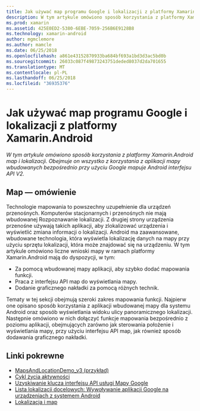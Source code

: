 ```yaml
---
title: Jak używać map programu Google i lokalizacji z platformy Xamarin.Android
description: W tym artykule omówiono sposób korzystania z platformy Xamarin.Android map i lokalizacji. Obejmuje on wszystko z korzystania z aplikacji mapy wbudowanych bezpośrednio przy użyciu Google mapuje Android interfejsu API V2.
ms.prod: xamarin
ms.assetid: 425E0ED2-5380-6EBE-7059-256B6E9128B8
ms.technology: xamarin-android
author: mgmclemore
ms.author: mamcle
ms.date: 06/25/2018
ms.openlocfilehash: a861e43152870933ba684bf693a1bd3d3ac5bd0b
ms.sourcegitcommit: 26033c087f49873243751deded8037d2da701655
ms.translationtype: MT
ms.contentlocale: pl-PL
ms.lasthandoff: 06/25/2018
ms.locfileid: "36935376"
---
```

# <a name="how-to-use-google-maps-and-location-with-xamarinandroid"></a>Jak używać map programu Google i lokalizacji z platformy Xamarin.Android

_W tym artykule omówiono sposób korzystania z platformy Xamarin.Android map i lokalizacji. Obejmuje on wszystko z korzystania z aplikacji mapy wbudowanych bezpośrednio przy użyciu Google mapuje Android interfejsu API V2._

## <a name="maps-overview"></a>Map — omówienie

Technologie mapowania to powszechny uzupełnienie dla urządzeń przenośnych. Komputerów stacjonarnych i przenośnych nie mają wbudowanej Rozpoznawanie lokalizacji. Z drugiej strony urządzenia przenośne używają takich aplikacji, aby zlokalizować urządzenia i wyświetlić zmiana informacji o lokalizacji. Android ma zaawansowane, wbudowane technologia, która wyświetla lokalizację danych na mapy przy użyciu sprzętu lokalizacji, która może znajdować się na urządzeniu. W tym artykule omówiono liczne wnioski mapy w ramach platformy Xamarin.Android mają do dyspozycji, w tym: 

-  Za pomocą wbudowanej mapy aplikacji, aby szybko dodać mapowania funkcji.
-  Praca z interfejsu API map do wyświetlania mapy.
-  Dodanie graficznego nakładki za pomocą różnych technik.

Tematy w tej sekcji obejmują szeroki zakres mapowania funkcji.
Najpierw one opisano sposób korzystania z aplikacji wbudowanej mapy dla systemu Android oraz sposób wyświetlania widoku ulicy panoramicznego lokalizacji. Następnie omówiono w nich dołączyć funkcje mapowania bezpośrednio z poziomu aplikacji, obejmujących zarówno jak sterowania położenie i wyświetlania mapy, przy użyciu interfejsu API map, jak również sposób dodawania graficznego nakładki.


## <a name="related-links"></a>Linki pokrewne

- [MapsAndLocationDemo_v3 (przykład)](https://developer.xamarin.com/samples/monodroid/MapsAndLocationDemo_v3/)
- [Cykl życia aktywności](~/android/app-fundamentals/activity-lifecycle/index.md)
- [Uzyskiwanie klucza interfejsu API usługi Mapy Google](~/android/platform/maps-and-location/maps/obtaining-a-google-maps-api-key.md)
- [Lista lokalizacji docelowych: Wywoływanie aplikacji Google na urządzeniach z systemem Android](http://developer.android.com/guide/appendix/g-app-intents.html)
- [Lokalizacja i map](http://developer.android.com/guide/topics/location/index.html)

